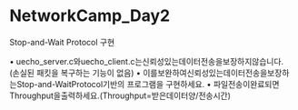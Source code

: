 # NetworkCamp_Day2

Stop-and-Wait Protocol 구현

• uecho_server.c와uecho_client.c는신뢰성있는데이터전송을보장하지않습니다. (손실된 패킷을 복구하는 기능이 없음)
• 이를보완하여신뢰성있는데이터전송을보장하는Stop-and-WaitProtocol기반의 프로그램을 구현하세요.
• 파일전송이완료되면Throughput을출력하세요.(Throughput=받은데이터양/전송시간)
